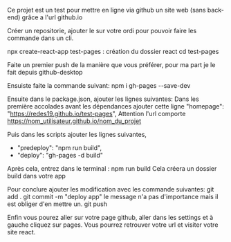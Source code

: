 Ce projet est un test pour mettre en ligne via github un site web (sans back-end) grâce a l'url github.io

Créer un repositorie, ajouter le sur votre ordi pour pouvoir faire les commande dans un cli.

npx create-react-app test-pages : création du dossier react
cd test-pages

Faite un premier push de la manière que vous préférer, pour ma part je le fait depuis github-desktop

Ensuiste faite la commande suivant:
npm i gh-pages --save-dev

Ensuite dans le package.json, ajouter les lignes suivantes:
Dans les première accolades avant les dépendances ajouter cette ligne
"homepage": "https://redes19.github.io/test-pages", Attention l'url comporte https://nom_utilisateur.github.io/nom_du_projet

Puis dans les scripts ajouter les lignes suivantes,
- "predeploy": "npm run build",
- "deploy": "gh-pages -d build"

Après cela, entrez dans le terminal :
npm run build
Cela créera un dossier build dans votre app

Pour conclure ajouter les modification avec les commande suivantes:
git add .
git commit -m "deploy app"  le message n'a pas d'importance mais il est obliger d'en mettre un.
git push

Enfin vous pourez aller sur votre page github, aller dans les settings et à gauche cliquez sur pages. Vous pourrez retrouver votre url et visiter votre site react.

